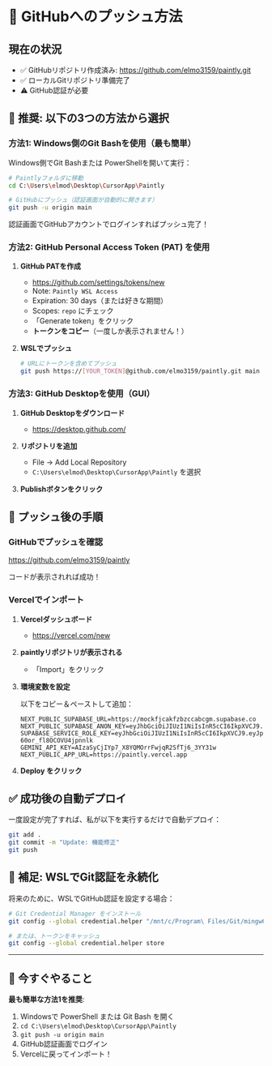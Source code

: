 # 🚀 GitHubへのプッシュ方法

## 現在の状況
- ✅ GitHubリポジトリ作成済み: https://github.com/elmo3159/paintly.git
- ✅ ローカルGitリポジトリ準備完了
- ⚠️ GitHub認証が必要

## 📌 推奨: 以下の3つの方法から選択

### 方法1: Windows側のGit Bashを使用（最も簡単）

Windows側でGit Bashまたは PowerShellを開いて実行：

```bash
# Paintlyフォルダに移動
cd C:\Users\elmod\Desktop\CursorApp\Paintly

# GitHubにプッシュ（認証画面が自動的に開きます）
git push -u origin main
```

認証画面でGitHubアカウントでログインすればプッシュ完了！

### 方法2: GitHub Personal Access Token (PAT) を使用

1. **GitHub PATを作成**
   - https://github.com/settings/tokens/new
   - Note: `Paintly WSL Access`
   - Expiration: 30 days（または好きな期間）
   - Scopes: `repo` にチェック
   - 「Generate token」をクリック
   - **トークンをコピー**（一度しか表示されません！）

2. **WSLでプッシュ**
   ```bash
   # URLにトークンを含めてプッシュ
   git push https://[YOUR_TOKEN]@github.com/elmo3159/paintly.git main
   ```

### 方法3: GitHub Desktopを使用（GUI）

1. **GitHub Desktopをダウンロード**
   - https://desktop.github.com/

2. **リポジトリを追加**
   - File → Add Local Repository
   - `C:\Users\elmod\Desktop\CursorApp\Paintly` を選択

3. **Publishボタンをクリック**

## 🎯 プッシュ後の手順

### GitHubでプッシュを確認
https://github.com/elmo3159/paintly

コードが表示されれば成功！

### Vercelでインポート

1. **Vercelダッシュボード**
   - https://vercel.com/new

2. **paintlyリポジトリが表示される**
   - 「Import」をクリック

3. **環境変数を設定**
   
   以下をコピー＆ペーストして追加：

   ```
   NEXT_PUBLIC_SUPABASE_URL=https://mockfjcakfzbzccabcgm.supabase.co
   NEXT_PUBLIC_SUPABASE_ANON_KEY=eyJhbGciOiJIUzI1NiIsInR5cCI6IkpXVCJ9.eyJpc3MiOiJzdXBhYmFzZSIsInJlZiI6Im1vY2tmamNha2Z6YnpjY2FiY2dtIiwicm9sZSI6ImFub24iLCJpYXQiOjE3NTc0NDA5MDgsImV4cCI6MjA3MzAxNjkwOH0.Y1cSlcOIKJMTa5gjf6jsoygphQZSMUT_xxciNVIMVoM
   SUPABASE_SERVICE_ROLE_KEY=eyJhbGciOiJIUzI1NiIsInR5cCI6IkpXVCJ9.eyJpc3MiOiJzdXBhYmFzZSIsInJlZiI6Im1vY2tmamNha2Z6YnpjY2FiY2dtIiwicm9sZSI6InNlcnZpY2Vfcm9sZSIsImlhdCI6MTc1NzQ0MDkwOCwiZXhwIjoyMDczMDE2OTA4fQ.JZnPLDSxp3irtIMKC8LPCE-60or_fl8OCOVU4jpnnlk
   GEMINI_API_KEY=AIzaSyCjIYp7_X8YQMOrrFwjqR2SfTj6_3YY31w
   NEXT_PUBLIC_APP_URL=https://paintly.vercel.app
   ```

4. **Deploy をクリック**

## ✅ 成功後の自動デプロイ

一度設定が完了すれば、私が以下を実行するだけで自動デプロイ：

```bash
git add .
git commit -m "Update: 機能修正"
git push
```

## 📝 補足: WSLでGit認証を永続化

将来のために、WSLでGitHub認証を設定する場合：

```bash
# Git Credential Manager をインストール
git config --global credential.helper "/mnt/c/Program\ Files/Git/mingw64/bin/git-credential-manager.exe"

# または、トークンをキャッシュ
git config --global credential.helper store
```

---

## 🚀 今すぐやること

**最も簡単な方法1を推奨**:

1. Windowsで PowerShell または Git Bash を開く
2. `cd C:\Users\elmod\Desktop\CursorApp\Paintly`
3. `git push -u origin main`
4. GitHub認証画面でログイン
5. Vercelに戻ってインポート！